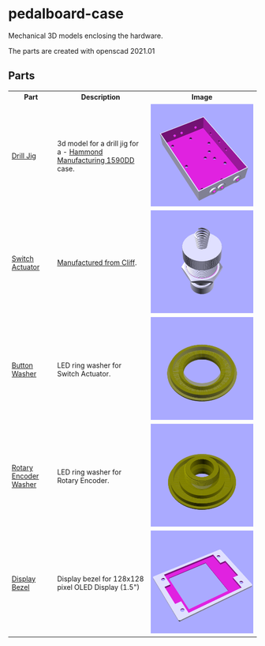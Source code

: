 # pedalboard-case

Mechanical 3D models enclosing the hardware.

The parts are created with openscad 2021.01

## Parts

<table>
<tr>
    <th>Part</th>
    <th>Description</th>
    <th>Image</th>
</tr>
<tr>
    <td><a href="./generated/drill-jig.stl">Drill Jig</a></td>
    <td>
        3d model for a drill jig for a - <a href="">Hammond Manufacturing 1590DD</a> case.
    </td>
    <td><img src="./generated/drill-jig.png"/></td>
</tr>
<tr>
    <td><a href="./generated/actuator-assembly.stl">Switch Actuator</a></td>
    <td>
       <a href="https://www.cliffuk.co.uk/products/switches/FC7125.pdf">Manufactured from Cliff</a>.
    </td>
    <td><img src="./generated/actuator-assembly.png"/></td>
</tr>
<tr>
    <td><a href="./generated/led-ring-washer.stl">Button Washer</a></td>
    <td>
       LED ring washer for Switch Actuator.
    </td>
    <td><img src="./generated/led-ring-washer.png"/></td>
</tr>
<tr>
    <td><a href="./generated/led-ring-rotary-washer.stl">Rotary Encoder Washer</a></td>
    <td>
       LED ring washer for Rotary Encoder.
    </td>
    <td><img src="./generated/led-ring-rotary-washer.png"/></td>
</tr>
<tr>
    <td><a href="./generated/display-bezel.stl">Display Bezel</a></td>
    <td>
       Display bezel for 128x128 pixel OLED Display (1.5") 
    </td>
    <td><img src="./generated/display-bezel.png"/></td>
</tr>
</table>

